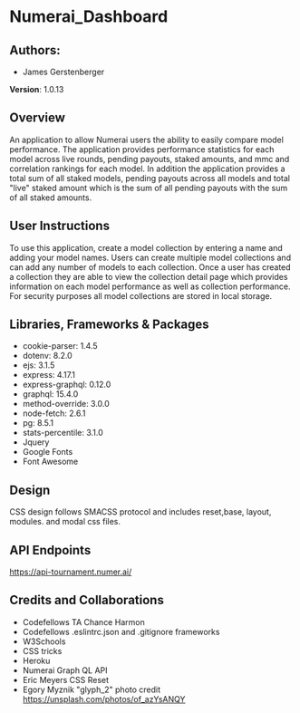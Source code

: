 # Numerai_Dashboard

## Authors:
* James Gerstenberger

**Version**: 1.0.13

## Overview
An application to allow Numerai users the ability to easily compare model performance. The application provides performance statistics for each model across live rounds, pending payouts, staked amounts, and mmc and correlation rankings for each model. In addition the application provides a total sum of all staked models, pending payouts across all models and total "live" staked amount which is the sum of all pending payouts with the sum of all staked amounts.

## User Instructions
To use this application, create a model collection by entering a name and adding your model names. Users can create multiple model collections and can add any number of models to each collection. Once a user has created a collection they are able to view the collection detail page which provides information on each model performance as well as collection performance. For security purposes all model collections are stored in local storage.

## Libraries, Frameworks & Packages
  * cookie-parser: 1.4.5
  * dotenv: 8.2.0
  * ejs: 3.1.5
  * express: 4.17.1
  * express-graphql: 0.12.0
  * graphql: 15.4.0
  * method-override: 3.0.0
  * node-fetch: 2.6.1
  * pg: 8.5.1
  * stats-percentile: 3.1.0
  * Jquery
  * Google Fonts
  * Font Awesome

## Design
CSS design follows SMACSS protocol and includes reset,base, layout, modules. and modal css files.

## API Endpoints
https://api-tournament.numer.ai/

## Credits and Collaborations
* Codefellows TA Chance Harmon
* Codefellows .eslintrc.json and .gitignore frameworks
* W3Schools
* CSS tricks
* Heroku
* Numerai Graph QL API
* Eric Meyers CSS Reset
* Egory Myznik "glyph_2" photo credit https://unsplash.com/photos/of_azYsANQY
